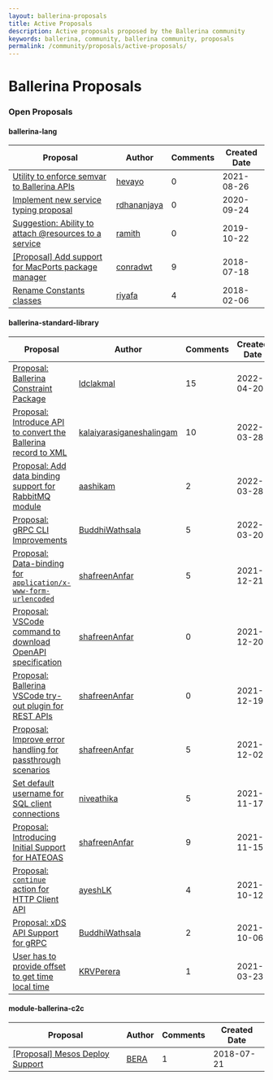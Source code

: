 ```yaml
---
layout: ballerina-proposals
title: Active Proposals
description: Active proposals proposed by the Ballerina community
keywords: ballerina, community, ballerina community, proposals
permalink: /community/proposals/active-proposals/
---
```


# Ballerina Proposals 
### Open Proposals 
#### ballerina-lang

|Proposal|Author|Comments|Created Date| 
|---|----|----|----| 
|[Utility to enforce semvar to Ballerina APIs](https://github.com/ballerina-platform/ballerina-lang/issues/32368)|[hevayo](https://github.com/hevayo)|0|2021-08-26|
|[Implement new service typing proposal](https://github.com/ballerina-platform/ballerina-lang/issues/26064)|[rdhananjaya](https://github.com/rdhananjaya)|0|2020-09-24|
|[Suggestion: Ability to attach @resources to a service](https://github.com/ballerina-platform/ballerina-lang/issues/19523)|[ramith](https://github.com/ramith)|0|2019-10-22|
|[[Proposal] Add support for MacPorts package manager](https://github.com/ballerina-platform/ballerina-lang/issues/9675)|[conradwt](https://github.com/conradwt)|9|2018-07-18|
|[Rename Constants classes](https://github.com/ballerina-platform/ballerina-lang/issues/4558)|[riyafa](https://github.com/riyafa)|4|2018-02-06|

#### ballerina-standard-library

|Proposal|Author|Comments|Created Date| 
|---|----|----|----| 
|[Proposal: Ballerina Constraint Package](https://github.com/ballerina-platform/ballerina-standard-library/issues/2850)|[ldclakmal](https://github.com/ldclakmal)|15|2022-04-20|
|[Proposal: Introduce API to convert the Ballerina record to XML](https://github.com/ballerina-platform/ballerina-standard-library/issues/2819)|[kalaiyarasiganeshalingam](https://github.com/kalaiyarasiganeshalingam)|10|2022-03-28|
|[Proposal: Add data binding support for RabbitMQ module](https://github.com/ballerina-platform/ballerina-standard-library/issues/2818)|[aashikam](https://github.com/aashikam)|2|2022-03-28|
|[Proposal: gRPC CLI Improvements](https://github.com/ballerina-platform/ballerina-standard-library/issues/2794)|[BuddhiWathsala](https://github.com/BuddhiWathsala)|5|2022-03-20|
|[Proposal: Data-binding for `application/x-www-form-urlencoded`](https://github.com/ballerina-platform/ballerina-standard-library/issues/2530)|[shafreenAnfar](https://github.com/shafreenAnfar)|5|2021-12-21|
|[Proposal: VSCode command to download OpenAPI specification](https://github.com/ballerina-platform/ballerina-standard-library/issues/2509)|[shafreenAnfar](https://github.com/shafreenAnfar)|0|2021-12-20|
|[Proposal: Ballerina VSCode try-out plugin for REST APIs](https://github.com/ballerina-platform/ballerina-standard-library/issues/2508)|[shafreenAnfar](https://github.com/shafreenAnfar)|0|2021-12-19|
|[Proposal: Improve error handling for passthrough scenarios ](https://github.com/ballerina-platform/ballerina-standard-library/issues/2456)|[shafreenAnfar](https://github.com/shafreenAnfar)|5|2021-12-02|
|[Set default username for SQL client connections](https://github.com/ballerina-platform/ballerina-standard-library/issues/2397)|[niveathika](https://github.com/niveathika)|5|2021-11-17|
|[Proposal: Introducing Initial Support for HATEOAS](https://github.com/ballerina-platform/ballerina-standard-library/issues/2391)|[shafreenAnfar](https://github.com/shafreenAnfar)|9|2021-11-15|
|[Proposal: `continue` action for HTTP Client API](https://github.com/ballerina-platform/ballerina-standard-library/issues/2038)|[ayeshLK](https://github.com/ayeshLK)|4|2021-10-12|
|[Proposal: xDS API Support for gRPC](https://github.com/ballerina-platform/ballerina-standard-library/issues/2011)|[BuddhiWathsala](https://github.com/BuddhiWathsala)|2|2021-10-06|
|[User has to provide offset to get time local time](https://github.com/ballerina-platform/ballerina-standard-library/issues/1138)|[KRVPerera](https://github.com/KRVPerera)|1|2021-03-23|

#### module-ballerina-c2c

|Proposal|Author|Comments|Created Date| 
|---|----|----|----| 
|[[Proposal] Mesos Deploy Support](https://github.com/ballerina-platform/module-ballerina-c2c/issues/431)|[BERA](https://github.com/BERA)|1|2018-07-21|


